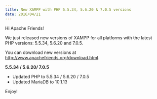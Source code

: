 ```yaml
---
title: New XAMPP with PHP 5.5.34, 5.6.20 & 7.0.5 versions
date: 2016/04/21
---
```


Hi Apache Friends!

We just released new versions of XAMPP for all platforms with the latest PHP versions: 5.5.34, 5.6.20 and 7.0.5.

You can download new versions at <a href="http://www.apachefriends.org/download.html">http://www.apachefriends.org/download.html</a>.


<b>5.5.34 / 5.6.20/ 7.0.5</b>

- Updated PHP to 5.5.34 / 5.6.20 / 7.0.5
- Updated MariaDB to 10.1.13

Enjoy!
